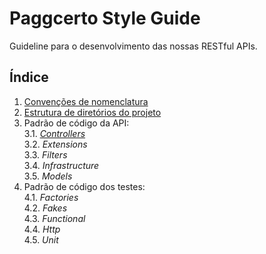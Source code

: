 # Paggcerto Style Guide
Guideline para o desenvolvimento das nossas RESTful APIs.

## Índice
1. [Convenções de nomenclatura](https://github.com/paggcerto-sa/styleguide/blob/master/naming-convention.md)
2. [Estrutura de diretórios do projeto](https://github.com/paggcerto-sa/styleguide/blob/master/project-structure.md)
3. Padrão de código da API:  
  3.1. _[Controllers](https://github.com/paggcerto-sa/styleguide/blob/master/api/controllers.md)_  
  3.2. _Extensions_  
  3.3. _Filters_  
  3.4. _Infrastructure_  
  3.5. _Models_  
4. Padrão de código dos testes:  
  4.1. _Factories_  
  4.2. _Fakes_  
  4.3. _Functional_  
  4.4. _Http_  
  4.5. _Unit_  
